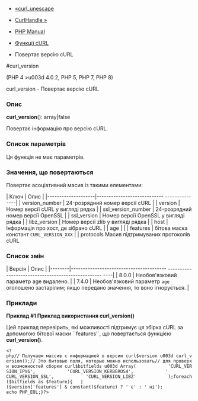 - [«curl_unescape](function.curl-unescape.md)
- [CurlHandle »](class.curlhandle.md)

- [PHP Manual](index.md)
- [Функції cURL](ref.curl.md)
- Повертає версію cURL

#curl_version

(PHP 4 \>u003d 4.0.2, PHP 5, PHP 7, PHP 8)

curl_version - Повертає версію cURL

### Опис

**curl_version**(): array\|false

Повертає інформацію про версію cURL.

### Список параметрів

Ця функція не має параметрів.

### Значення, що повертаються

Повертає асоціативний масив із такими елементами:

| Ключ | Опис |
|--------------------|---------------------------- ---------------|
| version_number | 24-розрядний номер версії cURL |
| version | Номер версії cURL у вигляді рядка |
| ssl_version_number | 24-розрядний номер версії OpenSSL |
| ssl_version | Номер версії OpenSSL у вигляді рядка |
| libz_version | Номер версії zlib у вигляді рядка |
| host | Інформація про хост, де зібрано cURL |
| age | |
| features | бітова маска констант `CURL_VERSION_XXX` |
| protocols Масив підтримуваних протоколів cURL

### Список змін

| Версія | Опис |
|--------|---------------------------------------- -------------------------------------------------- ----|
| 8.0.0 | Необов'язковий параметр age видалено. |
| 7.4.0 | Необов'язковий параметр `age` оголошено застарілим; якщо передано значення, то воно ігнорується. |

### Приклади

**Приклад #1 Приклад використання **curl_version()****

Цей приклад перевірить, які можливості підтримує ця збірка cURL
за допомогою бітової маски ``features'`, що повертається функцією
**curl_version()**.

` <?php// Получаем массив с информацией о версии curl$version u003d curl_version();// Это битовые поля, которые можно использовать// для проверки возможностей сборки curl$bitfields u003d Array(            'CURL_VERSION_IPV6',            'CURL_VERSION_KERBEROS4',            ' CURL_VERSION_SSL',            'CURL_VERSION_LIBZ'            );foreach($bitfields as $feature){   | ($version['features'] & constant($feature) ? ' є' : ' ні'); echo PHP_EOL;}?> `
